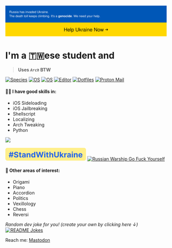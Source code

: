 [![Stand With Ukraine](https://raw.githubusercontent.com/vshymanskyy/StandWithUkraine/main/banner2-direct.svg)](https://stand-with-ukraine.pp.ua)
# I'm a 🇹🇼ese student and
> **Uses *`Arch`* BTW**

[![Species](https://img.shields.io/badge/Species-Homo_sapiens-success?style=flat-square&logo=mailchimp&logoColor=white)](https://en.wikipedia.org/wiki/Homo_sapiens)
[![OS](https://img.shields.io/badge/OS-ArchLinux-informational?style=flat-square&logo=archlinux&logoColor=white)](https://en.wikipedia.org/wiki/Linux)
[![OS](https://img.shields.io/badge/OS-macOS-informational?style=flat-square&logo=apple&logoColor=white)](https://en.wikipedia.org/wiki/MacOS)
[![Editor](https://img.shields.io/badge/Editor-Vim-blue?style=flat-square&logo=vim&logoColor=white)](https://vim.org/)
[![Dotfiles](https://img.shields.io/badge/Setup-Dotfiles-blue?style=flat-square&logo=when-i-work&logoColor=white)](https://github.com/olivertzeng/dotfiles)
[![Proton Mail](https://img.shields.io/badge/Email%20service-Proton%20Mail-informational?style=flat-square&color=8B89CC&logo=protonmail&logoColor=white)](https://proton.me/mail)

#### 🤹‍♂️ I have good skills in:
* iOS Sideloading
* iOS Jailbreaking
* Shellscript
* Localizing
* Arch Tweaking
* Python

<a href="https://github.com/olivertzeng">
  <img height="137px" src="https://github-readme-stats.vercel.app/api?username=olivertzeng&hide_title=true&hide_border=true&show_icons=true&include_all_commits=true&count_private=true&line_height=21&text_color=000&icon_color=000&bg_color=0,ea6161,ffc64d,fffc4d,52fa5a&theme=graywhite" />

[![Stand With Ukraine](https://raw.githubusercontent.com/vshymanskyy/StandWithUkraine/main/badges/StandWithUkraine.svg)](https://stand-with-ukraine.pp.ua)
[![Russian Warship Go Fuck Yourself](https://raw.githubusercontent.com/vshymanskyy/StandWithUkraine/main/badges/RussianWarship.svg)](https://stand-with-ukraine.pp.ua)

#### 🔬 Other areas of interest:
* Origami
* Piano
* Accordion
* Politics
* Vexillology
* Chess
* Reversi

<i>Random dev joke for you! (create your own by clicking here ↓)</i><br>
<a href="https://readme-jokes.vercel.app"><img align="center" src="https://readme-jokes.vercel.app/api?bgColor=%23073b4c&textColor=%2306d6a0&aColor=%2306d6a0&borderColor=%2306d6a0" alt="README Jokes"></a>

Reach me:
<a rel="me" href="https://mastodon.social/@olivertzeng">Mastodon</a>


